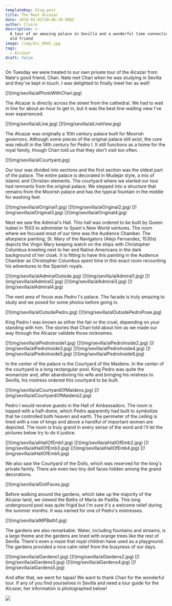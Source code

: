 ```yaml
---
templateKey: blog-post
title: The Real Alcazar
date: 2019-03-01T10:46:39.998Z
author: Claire
description: >-
  A tour of an amazing palace in Sevilla and a wonderful time connecting with an
  old friend 
image: /img/dsc_0942.jpg
tags:
  - Alcazar
draft: false
---
```

On Tuesday we were treated to our own private tour of the Alcazar from Nate's good friend, Chari.  Nate met Chari when he was studying in Sevilla and they've kept in touch.  I was delighted to finally meet her as well!

\[]!(img/sevilla/alPhotoWithChari.jpg)

The Alcazar is directly across the street from the cathedral.  We had to wait in line for about an hour to get in, but it was the best line-waiting view I've ever experienced. 

\[]!(img/sevilla/alLine.jpg)
\[]!(img/sevilla/alLineView.jpg)

The Alcazar was originally a 10th century palace built for Moorish governors.  Although some pieces of the original palace still exist, the core was rebuilt in the 14th century for Pedro I.  It still functions as a home for the royal family, though Chari told us that they don't visit too often.

\[]!(img/sevilla/alCourtyard.jpg)

Our tour was divided into sections and the first section was the oldest part of the palace.  The entire palace is decorated in Mudejar style, a mix of Islamic and Christian elements.  The courtyard where we started our tour had remnants from the original palace.  We stepped into a structure that remains from the Moorish palace and has the typical fountain in the middle for washing feet.

\[]!(img/sevilla/alOriginal1.jpg)
\[]!(img/sevilla/alOriginal2.jpg)
\[]!(img/sevilla/alOriginal3.jpg)
\[]!(img/sevilla/alOriginal4.jpg)

Next we saw the Admiral's Hall.  This hall was ordered to be built by Queen Isabel in 1503 to administer to Spain's New World ventures. The room where we focused most of our time was the Audience Chamber.  The altarpiece painting, St. Mary of the Navigators (Alejo Fernandez, 1530s) depicts the Virgin Mary keeping watch on the ships with Christopher Columbus kneeling next to her and Native Americans in the dark background of her cloak.  It is fitting to have this painting in the Audience Chamber as Christopher Columbus spent time in this exact room recounting his adventures to the Spanish royals.

\[]!(img/sevilla/alAdmiralOutside.jpg)
\[]!(img/sevilla/alAdmiral1.jpg)
\[]!(img/sevilla/alAdmiral2.jpg)
\[]!(img/sevilla/alAdmiral3.jpg)
\[]!(img/sevilla/alAdmiral4.jpg)

The next area of focus was Pedro I's palace.  The facade is truly amazing to study and we posed for some photos before going in. 

\[]!(img/sevilla/alOutsidePedro.jpg)
\[]!(img/sevilla/alOutsidePedroPose.jpg)

King Pedro I was known as either the fair or the cruel, depending on your standing with him.  The stories that Chari told about him as we made our way through the Alcazar validate those nicknames.

\[]!(img/sevilla/alPedroInside1.jpg)
\[]!(img/sevilla/alPedroInside2.jpg)
\[]!(img/sevilla/alPedroInside3.jpg)
\[]!(img/sevilla/alPedroInside4.jpg)
\[]!(img/sevilla/alPedroInside5.jpg)
\[]!(img/sevilla/alPedroInside6.jpg)

In the center of the palace is the Courtyard of the  Maidens.  In the center of the courtyard is a long rectangular pool.  King Pedro was quite the womanizer and, after abandoning his wife and bringing his mistress to Sevilla, his mistress ordered this courtyard to be built.

\[]!(img/sevilla/alCourtyardOfMaidens.jpg)
\[]!(img/sevilla/alCourtyardOfMaidens2.jpg)

Pedro I would receive guests in the Hall of Ambassadors.  The room is topped with a half-dome, which Pedro apparently had built to symbolize that he controlled both heaven and earth.  The perimeter of the ceiling is lined with a row of kings and above a handful of important women are depicted.  The room is truly grand in every sense of the word and I'll let the pictures below try to do it justice.

\[]!(img/sevilla/alHallOfEmb1.jpg)
\[]!(img/sevilla/alHallOfEmb2.jpg)
\[]!(img/sevilla/alHallOfEmb3.jpg)
\[]!(img/sevilla/alHallOfEmb4.jpg)
\[]!(img/sevilla/alHallOfEmb5.jpg)

We also saw the Courtyard of the Dolls, which was reserved for the king's private family.  There are even two tiny doll faces hidden among the grand decorations.

\[]!(img/sevilla/alDollFaces.jpg)

Before walking around the gardens, which take up the majority of the Alcazar land, we viewed the Baths of Maria de Padilla.  This long underground pool was quite frigid but I'm sure it's a welcome relief during the summer months.  It was named for one of Pedro's mistresses.

\[]!(img/sevilla/alMPBath1.jpg)

The gardens are also remarkable.  Water, including fountains and streams, is a large theme and the gardens are lined with orange trees like the rest of Sevilla.  There's even a maze that royal children have used as a playground.  The gardens provided a nice calm relief from the busyness of our days.

\[]!(img/sevilla/alGardens1.jpg)
\[]!(img/sevilla/alGardens2.jpg)
\[]!(img/sevilla/alGardens3.jpg)
\[]!(img/sevilla/alGardens4.jpg)
\[]!(img/sevilla/alGardens5.jpg)

And after that, we went for tapas! We want to thank Chari for the wonderful tour. If any of you find yourselves in Sevilla and need a tour guide for the Alcazar, her information is photographed below!



![](/img/charicard.jpg)
